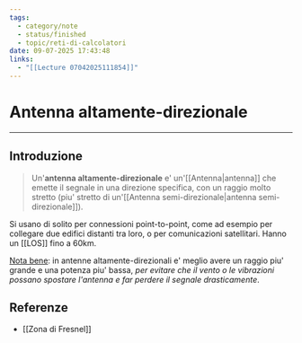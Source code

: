 ```yaml
---
tags:
  - category/note
  - status/finished
  - topic/reti-di-calcolatori
date: 09-07-2025 17:43:48
links:
  - "[[Lecture 07042025111854]]"
---
```

# Antenna altamente-direzionale
---
## Introduzione
> Un'**antenna altamente-direzionale** e' un'[[Antenna|antenna]] che emette il segnale in una direzione specifica, con un raggio molto stretto (piu' stretto di un'[[Antenna semi-direzionale|antenna semi-direzionale]]).

Si usano di solito per connessioni point-to-point, come ad esempio per collegare due edifici distanti tra loro, o per comunicazioni satellitari. Hanno un [[LOS]] fino a 60km.

<u>Nota bene</u>: in antenne altamente-direzionali e' meglio avere un raggio piu' grande e una potenza piu' bassa, _per evitare che il vento o le vibrazioni possano spostare l'antenna e far perdere il segnale drasticamente_.

## Referenze
- [[Zona di Fresnel]]